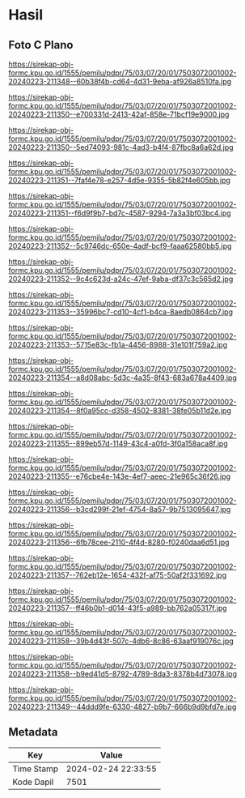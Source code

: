 # Hasil

## Foto C Plano

https://sirekap-obj-formc.kpu.go.id/1555/pemilu/pdpr/75/03/07/20/01/7503072001002-20240223-211348--60b38f4b-cd64-4d31-9eba-af926a8510fa.jpg

https://sirekap-obj-formc.kpu.go.id/1555/pemilu/pdpr/75/03/07/20/01/7503072001002-20240223-211350--e700331d-2413-42af-858e-71bcf19e9000.jpg

https://sirekap-obj-formc.kpu.go.id/1555/pemilu/pdpr/75/03/07/20/01/7503072001002-20240223-211350--5ed74093-981c-4ad3-b4f4-87fbc8a6a62d.jpg

https://sirekap-obj-formc.kpu.go.id/1555/pemilu/pdpr/75/03/07/20/01/7503072001002-20240223-211351--7faf4e78-e257-4d5e-9355-5b82f4e605bb.jpg

https://sirekap-obj-formc.kpu.go.id/1555/pemilu/pdpr/75/03/07/20/01/7503072001002-20240223-211351--f6d9f9b7-bd7c-4587-9294-7a3a3bf03bc4.jpg

https://sirekap-obj-formc.kpu.go.id/1555/pemilu/pdpr/75/03/07/20/01/7503072001002-20240223-211352--5c9746dc-650e-4adf-bcf9-faaa62580bb5.jpg

https://sirekap-obj-formc.kpu.go.id/1555/pemilu/pdpr/75/03/07/20/01/7503072001002-20240223-211352--9c4c623d-a24c-47ef-9aba-df37c3c565d2.jpg

https://sirekap-obj-formc.kpu.go.id/1555/pemilu/pdpr/75/03/07/20/01/7503072001002-20240223-211353--35996bc7-cd10-4cf1-b4ca-8aedb0864cb7.jpg

https://sirekap-obj-formc.kpu.go.id/1555/pemilu/pdpr/75/03/07/20/01/7503072001002-20240223-211353--5715e83c-fb1a-4456-8988-31e101f759a2.jpg

https://sirekap-obj-formc.kpu.go.id/1555/pemilu/pdpr/75/03/07/20/01/7503072001002-20240223-211354--a8d08abc-5d3c-4a35-8f43-683a678a4409.jpg

https://sirekap-obj-formc.kpu.go.id/1555/pemilu/pdpr/75/03/07/20/01/7503072001002-20240223-211354--8f0a95cc-d358-4502-8381-38fe05b11d2e.jpg

https://sirekap-obj-formc.kpu.go.id/1555/pemilu/pdpr/75/03/07/20/01/7503072001002-20240223-211355--899eb57d-1149-43c4-a0fd-3f0a158aca8f.jpg

https://sirekap-obj-formc.kpu.go.id/1555/pemilu/pdpr/75/03/07/20/01/7503072001002-20240223-211355--e76cbe4e-143e-4ef7-aeec-21e965c36f26.jpg

https://sirekap-obj-formc.kpu.go.id/1555/pemilu/pdpr/75/03/07/20/01/7503072001002-20240223-211356--b3cd299f-21ef-4754-8a57-9b7513095647.jpg

https://sirekap-obj-formc.kpu.go.id/1555/pemilu/pdpr/75/03/07/20/01/7503072001002-20240223-211356--6fb78cee-2110-4f4d-8280-f0240daa6d51.jpg

https://sirekap-obj-formc.kpu.go.id/1555/pemilu/pdpr/75/03/07/20/01/7503072001002-20240223-211357--762eb12e-1654-432f-af75-50af2f331692.jpg

https://sirekap-obj-formc.kpu.go.id/1555/pemilu/pdpr/75/03/07/20/01/7503072001002-20240223-211357--ff46b0b1-d014-43f5-a989-bb762a05317f.jpg

https://sirekap-obj-formc.kpu.go.id/1555/pemilu/pdpr/75/03/07/20/01/7503072001002-20240223-211358--39b4d43f-507c-4db6-8c86-63aaf919076c.jpg

https://sirekap-obj-formc.kpu.go.id/1555/pemilu/pdpr/75/03/07/20/01/7503072001002-20240223-211358--b9ed41d5-8792-4789-8da3-8378b4d73078.jpg

https://sirekap-obj-formc.kpu.go.id/1555/pemilu/pdpr/75/03/07/20/01/7503072001002-20240223-211349--44ddd9fe-6330-4827-b9b7-666b9d9bfd7e.jpg


## Metadata

| Key        | Value               |
| ---------- | ------------------- |
| Time Stamp | 2024-02-24 22:33:55 |
| Kode Dapil | 7501                |




